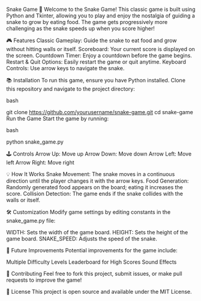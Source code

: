 Snake Game 🐍
Welcome to the Snake Game! This classic game is built using Python and Tkinter, allowing you to play and enjoy the nostalgia of guiding a snake to grow by eating food. The game gets progressively more challenging as the snake speeds up when you score higher!

🎮 Features
Classic Gameplay: Guide the snake to eat food and grow without hitting walls or itself.
Scoreboard: Your current score is displayed on the screen.
Countdown Timer: Enjoy a countdown before the game begins.
Restart & Quit Options: Easily restart the game or quit anytime.
Keyboard Controls: Use arrow keys to navigate the snake.


📚 Installation
To run this game, ensure you have Python installed. Clone this repository and navigate to the project directory:

bash

git clone https://github.com/yourusername/snake-game.git
cd snake-game
Run the Game
Start the game by running:

bash

python snake_game.py


🕹 Controls
Arrow Up: Move up
Arrow Down: Move down
Arrow Left: Move left
Arrow Right: Move right


💡 How It Works
Snake Movement: The snake moves in a continuous direction until the player changes it with the arrow keys.
Food Generation: Randomly generated food appears on the board; eating it increases the score.
Collision Detection: The game ends if the snake collides with the walls or itself.


🛠️ Customization
Modify game settings by editing constants in the snake_game.py file:

WIDTH: Sets the width of the game board.
HEIGHT: Sets the height of the game board.
SNAKE_SPEED: Adjusts the speed of the snake.


🎉 Future Improvements
Potential improvements for the game include:

Multiple Difficulty Levels
Leaderboard for High Scores
Sound Effects


🤝 Contributing
Feel free to fork this project, submit issues, or make pull requests to improve the game!

📜 License
This project is open source and available under the MIT License.
